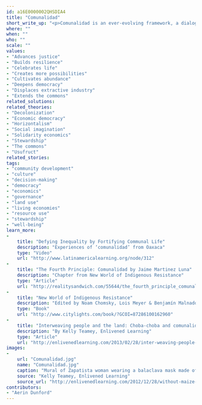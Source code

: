 ```yaml
---
id: a16E0000002QHSDIA4
title: "Comunalidad"
short_write_up: "<p>Comunalidad is an ever-evolving framework, a dialogue between the lived experience of pueblos in Mesoamerica and indigenous anthropologists naming and describing this worldview and perspective. The theory centers around four pillars of communal life: communal authority and governance via the popular assembly; communal territory, or land held in common; communal celebration, or feast days; and communal work for the benefit of the whole. For activists today, living models of self-governing community are potentially valuable, as well as paradoxical and sometimes difficult to imagine applied in Western contexts of the Global North. Given that comunalidad is deeply woven into place itself, uprooting the theory without this grounded connection poses serious challenges.</p>"
where: ""
when: ""
who: ""
scale: ""
values:
- "Advances justice"
- "Builds resilience"
- "Celebrates life"
- "Creates more possibilities"
- "Cultivates abundance"
- "Deepens democracy"
- "Displaces extractive industry"
- "Extends the commons"
related_solutions:
related_theories:
- "Decolonization"
- "Economic democracy"
- "Horizontalism"
- "Social imagination"
- "Solidarity economics"
- "Stewardship"
- "The commons"
- "Usufruct"
related_stories:
tags:
- "community development"
- "culture"
- "decision-making"
- "democracy"
- "economics"
- "governance"
- "land use"
- "living economies"
- "resource use"
- "stewardship"
- "well-being"
learn_more:
-
    title: "Defying Inequality by Fortifying Communal Life"
    description: "Experiences of ‘comunalidad’ from Oaxaca"
    type: "Video"
    url: "http://www.latinamericalearning.org/node/312"
-
    title: "The Fourth Principle: Comunalidad by Jaime Martinez Luna"
    description: "Chapter from New World of Indigenous Resistance"
    type: "Article"
    url: "http://realitysandwich.com/55644/the_fourth_principle_comunalidad/"
-
    title: "New World of Indigenous Resistance"
    description: "Edited by Noam Chomsky, Lois Meyer & Benjamín Malnador"
    type: "Book"
    url: "http://www.citylights.com/book/?GCOI=87286100162960"
-
    title: "Interweaving people and the land: Choba-choba and comunalidad"
    description: "By Kelly Teamey, Enlivened Learning"
    type: "Article"
    url: "http://enlivenedlearning.com/2013/02/28/inter-weaving-people-and-the-land-choba-choba-and-comunalidad/"
images:
-
    url: "Comunalidad.jpg"
    name: "Comunalidad.jpg"
    caption: "Mural of Zapatista woman wearing a balaclava mask made of maize, Oventic, Zapatista Caracole."
    source: "Kelly Teamey, Enlivened Learning"
    source_url: "http://enlivenedlearning.com/2012/12/28/without-maize-there-is-no-country-part-2-milpa-cosmovision-and-food-sovereignty/"
contributors:
- "Aerin Dunford"
---
```

